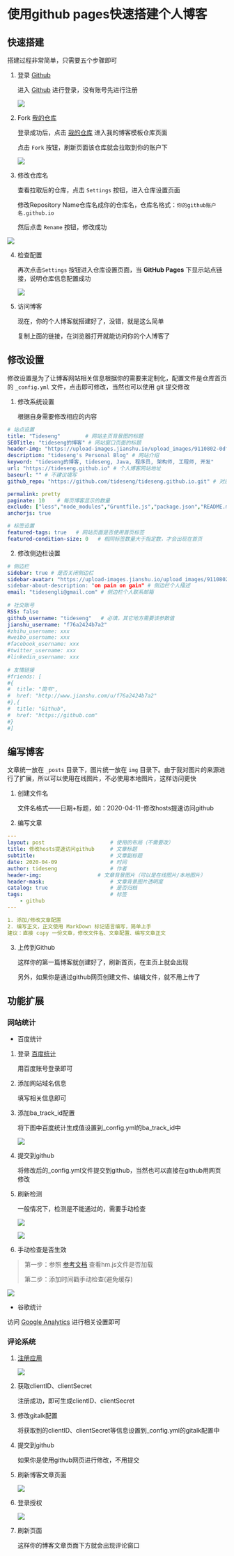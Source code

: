 # 使用github pages快速搭建个人博客

## 快速搭建

搭建过程非常简单，只需要五个步骤即可

1.  登录 [Github](https://github.com/login)

    进入 [Github](https://github.com/login) 进行登录，没有账号先进行注册
  
    ![](https://upload-images.jianshu.io/upload_images/9110802-e80a1d0bc4007655.png)

2.  Fork [我的仓库](https://github.com/tideseng/tideseng.github.io)

    登录成功后，点击 [我的仓库](https://github.com/tideseng/tideseng.github.io) 进入我的博客模板仓库页面

    点击 `Fork` 按钮，刷新页面该仓库就会拉取到你的账户下

    ![](https://upload-images.jianshu.io/upload_images/9110802-507e6d2a23321b58.png)

3.  修改仓库名

    查看拉取后的仓库，点击 `Settings` 按钮，进入仓库设置页面

    修改Repository Name仓库名成你的仓库名，仓库名格式：`你的github账户名.github.io`

    然后点击 `Rename` 按钮，修改成功

   ![](https://upload-images.jianshu.io/upload_images/9110802-02ef902bbce4b372.png)

4.  检查配置

    再次点击`Settings` 按钮进入仓库设置页面，当 **GitHub Pages** 下显示站点链接，说明仓库信息配置成功

    ![](https://upload-images.jianshu.io/upload_images/9110802-80edc44aeaa83b0f.png)

5.  访问博客

    现在，你的个人博客就搭建好了，没错，就是这么简单

    复制上面的链接，在浏览器打开就能访问你的个人博客了

## 修改设置

修改设置是为了让博客网站相关信息根据你的需要来定制化，配置文件是仓库首页的 `_config.yml` 文件，点击即可修改，当然也可以使用 git 提交修改

1.  修改系统设置

    根据自身需要修改相应的内容

   ```yaml
   # 站点设置
   title: "Tideseng" 		# 网站主页背景图的标题
   SEOTitle: "tideseng的博客" # 网站窗口页面的标题
   header-img: "https://upload-images.jianshu.io/upload_images/9110802-0df29ac6fb7651ed.jpg" # 主页背景图，可以用本地图片(img/xxx.jpg) 或在线图片
   description: "tideseng's Personal Blog" # 网站介绍
   keyword: "tideseng的博客, tideseng, Java, 程序员, 架构师, 工程师, 开发"
   url: "https://tideseng.github.io" # 个人博客网站地址
   baseurl: "" # 不建议填写
   github_repo: "https://github.com/tideseng/tideseng.github.io.git" # 对应的仓库页面
   
   permalink: pretty
   paginate: 10    # 每页博客显示的数量
   exclude: ["less","node_modules","Gruntfile.js","package.json","README.md"]
   anchorjs: true
   
   # 标签设置
   featured-tags: true   # 网站页面是否使用首页标签
   featured-condition-size: 0   # 相同标签数量大于指定数，才会出现在首页
   ```

2.  修改侧边栏设置

 ```yaml
 # 侧边栏
 sidebar: true # 是否关闭侧边栏
 sidebar-avatar: "https://upload-images.jianshu.io/upload_images/9110802-d63f5973fce57458.jpg”   # 侧边栏个人头像，可以使用本地图片(img/xxx.jpg)
 sidebar-about-description: "on pain on gain" # 侧边栏个人描述
 email: "tidesengli@gmail.com" # 侧边栏个人联系邮箱
   
 # 社交账号
 RSS: false
 github_username: "tideseng"   # 必填，其它地方需要该参数值
 jianshu_username: "f76a2424b7a2"
 #zhihu_username: xxx
 #weibo_username: xxx
 #facebook_username: xxx
 #twitter_username: xxx
 #linkedin_username: xxx
   
 # 友情链接
 #friends: [
 #{
 #  title: "简书",
 #  href: "http://www.jianshu.com/u/f76a2424b7a2"
 #},{
 #  title: "Github",
 #  href: "https://github.com"
 #}
 #]
 ```

## 编写博客

文章统一放在 `_posts` 目录下，图片统一放在 `img` 目录下。由于我对图片的来源进行了扩展，所以可以使用在线图片，不必使用本地图片，这样访问更快

1.  创建文件名

    文件名格式——日期+标题，如：2020-04-11-修改hosts提速访问github

2.  编写文章

   ```yml
   ---
   layout: post   					# 使用的布局（不需要改）
   title: 修改hosts提速访问github 	# 文章标题 
   subtitle:    					# 文章副标题
   date: 2020-04-09 				# 时间
   author: tideseng 				# 作者
   header-img: 					# 文章背景图片（可以是在线图片/本地图片）
   header-mask: 					# 文章背景图片透明度
   catalog: true 					# 是否归档
   tags:							# 标签
       - github
   ---
   
   1. 添加/修改文章配置
   2. 编写正文，正文使用 MarkDown 标记语言编写，简单上手
   建议：直接 copy 一份文章，修改文件名、文章配置、编写文章正文
   ```

3.  上传到Github

    这样你的第一篇博客就创建好了，刷新首页，在主页上就会出现

    另外，如果你是通过github网页创建文件、编辑文件，就不用上传了

## 功能扩展

### 网站统计

*   百度统计

1.  登录 [百度统计](http://tongji.baidu.com/web/welcome/login)

    用百度账号登录即可

2. 添加网站域名信息

   填写相关信息即可

3. 添加ba_track_id配置

   将下图中百度统计生成值设置到_config.yml的ba_track_id中

   ![](https://upload-images.jianshu.io/upload_images/9110802-f04721dd0467f461.png)

4. 提交到github

   将修改后的_config.yml文件提交到github，当然也可以直接在github用网页修改

5. 刷新检测

   一般情况下，检测是不能通过的，需要手动检查

   ![](https://upload-images.jianshu.io/upload_images/9110802-8d70db70a1324767.png)

   ![](https://upload-images.jianshu.io/upload_images/9110802-e5374e0bf977e59e.png)

6. 手动检查是否生效

> 第一步：参照 [参考文档](https://tongji.baidu.com/web/help/article?id=93&type=0) 查看hm.js文件是否加载
> 
> 第二步：添加时间戳手动检查(避免缓存)

  ![](https://upload-images.jianshu.io/upload_images/9110802-210b06783989422c.png)  

*   谷歌统计

访问 [Google Analytics](http://www.google.cn/analytics/) 进行相关设置即可

### 评论系统

1.  [注册应用](https://github.com/settings/applications/new)

    ![](https://upload-images.jianshu.io/upload_images/9110802-e2143183530fbe73.png)

2.  获取clientID、clientSecret

    注册成功，即可生成clientID、clientSecret

3.  修改gitalk配置

    将获取到的clientID、clientSecret等信息设置到_config.yml的gitalk配置中

4.  提交到github

    如果你是使用github网页进行修改，不用提交

5.  刷新博客文章页面

    ![](https://upload-images.jianshu.io/upload_images/9110802-d136dc1fbac4df12.png)

6.  登录授权

    ![](https://upload-images.jianshu.io/upload_images/9110802-0bd77ebd5bcae8ba.png)

7.  刷新页面

    这样你的博客文章页面下方就会出现评论窗口
